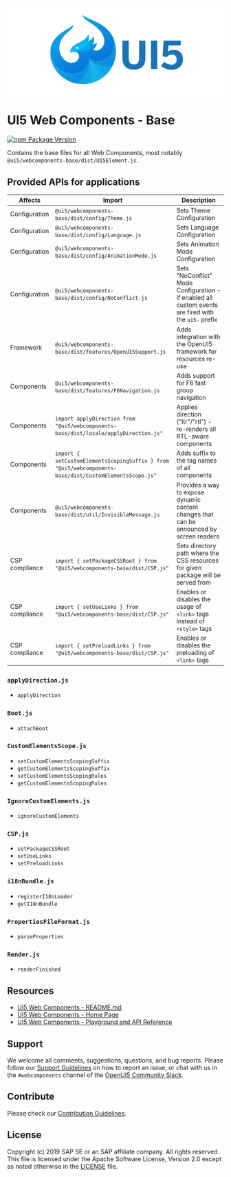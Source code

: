 ![UI5 icon](https://raw.githubusercontent.com/SAP/ui5-webcomponents/main/docs/images/UI5_logo_wide.png)


# UI5 Web Components - Base

[![npm Package Version](https://badge.fury.io/js/%40ui5%2Fwebcomponents.svg)](https://www.npmjs.com/package/@ui5/webcomponents)

Contains the base files for all Web Components, most notably `@ui5/webcomponents-base/dist/UI5Element.js`.

## Provided APIs for applications

| Affects      | Import                                                    | Description                                                                                         |
|--------------|---------------------------------------------------------- |-----------------------------------------------------------------------------------------------------|
 Configuration | `@ui5/webcomponents-base/dist/config/Theme.js`            | Sets Theme Configuration                                                                            |
 Configuration | `@ui5/webcomponents-base/dist/config/Language.js`         | Sets Language Configuration                                                                         |
 Configuration | `@ui5/webcomponents-base/dist/config/AnimationMode.js`    | Sets Animation Mode Configuration                                                                   |
 Configuration | `@ui5/webcomponents-base/dist/config/NoConflict.js`       | Sets "NoConflict" Mode Configuration - if enabled all custom events are fired with the `ui5-` prefix|
 Framework     | `@ui5/webcomponents-base/dist/features/OpenUI5Support.js` | Adds integration with the OpenUI5 framework for resources re-use                                    |
 Components    | `@ui5/webcomponents-base/dist/features/F6Navigation.js`   | Adds support for F6 fast group navigation                                                           |
 Components    | `import applyDirection from "@ui5/webcomponents-base/dist/locale/applyDirection.js"`| Applies direction ("ltr"/"rtl") - re-renders all RTL-aware components     |
 Components    | `import { setCustomElementsScopingSuffix } from "@ui5/webcomponents-base/dist/CustomElementsScope.js"`| Adds suffix to the tag names of all components          |
 Components    | `@ui5/webcomponents-base/dist/util/InvisibleMessage.js`   | Provides a way to expose dynamic content changes that can be announced by screen readers   |
 CSP compliance| `import { setPackageCSSRoot } from "@ui5/webcomponents-base/dist/CSP.js"`| Sets directory path where the CSS resources for given package will be served from    |
 CSP compliance| `import { setUseLinks } from "@ui5/webcomponents-base/dist/CSP.js"`      | Enables or disables the usage of `<link>` tags instead of `<style>` tags             |
 CSP compliance| `import { setPreloadLinks } from "@ui5/webcomponents-base/dist/CSP.js"`  | Enables or disables the preloading of `<link>` tags                                  |

### `applyDirection.js`
- `applyDirection`

### `Boot.js`

 - `attachBoot`

### `CustomElementsScope.js`

 - `setCustomElementsScopingSuffix`
 - `getCustomElementsScopingSuffix`
 - `setCustomElementsScopingRules`
 - `getCustomElementsScopingRules`

### `IgnoreCustomElements.js`

 - `ignoreCustomElements`

###  `CSP.js`
 - `setPackageCSSRoot` 
 - `setUseLinks`
 - `setPreloadLinks`

### `i18nBundle.js`

 - `registerI18nLoader`
 - `getI18nBundle`

### `PropertiesFileFormat.js`

 - `parseProperties`

### `Render.js`

 - `renderFinished`

## Resources
- [UI5 Web Components - README.md](https://github.com/SAP/ui5-webcomponents/blob/main/README.md)
- [UI5 Web Components - Home Page](https://sap.github.io/ui5-webcomponents)
- [UI5 Web Components - Playground and API Reference](https://sap.github.io/ui5-webcomponents/playground/)

## Support
We welcome all comments, suggestions, questions, and bug reports. Please follow our [Support Guidelines](https://github.com/SAP/ui5-webcomponents/blob/main/SUPPORT.md#-content) on how to report an issue, or chat with us in the `#webcomponents` channel of the [OpenUI5 Community Slack](https://join-ui5-slack.herokuapp.com/).

## Contribute
Please check our [Contribution Guidelines](https://github.com/SAP/ui5-webcomponents/blob/main/docs/6-contributing/02-conventions-and-guidelines.md).

## License
Copyright (c) 2019 SAP SE or an SAP affiliate company. All rights reserved.
This file is licensed under the Apache Software License, Version 2.0 except as noted otherwise in the [LICENSE](https://github.com/SAP/ui5-webcomponents/blob/main/LICENSE.txt) file.
